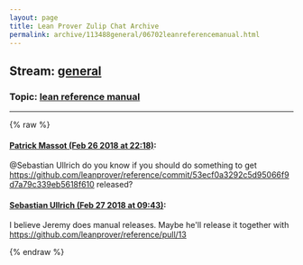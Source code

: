 ```yaml
---
layout: page
title: Lean Prover Zulip Chat Archive 
permalink: archive/113488general/06702leanreferencemanual.html
---
```


## Stream: [general](index.html)
### Topic: [lean reference manual](06702leanreferencemanual.html)

---


{% raw %}
#### [ Patrick Massot (Feb 26 2018 at 22:18)](https://leanprover.zulipchat.com/#narrow/stream/113488-general/topic/lean%20reference%20manual/near/123013797):
<p><span class="user-mention" data-user-email="sebasti@nullri.ch" data-user-id="110024">@Sebastian Ullrich</span> do you know if you should do something to get <a href="https://github.com/leanprover/reference/commit/53ecf0a3292c5d95066f9d7a79c339eb5618f610" target="_blank" title="https://github.com/leanprover/reference/commit/53ecf0a3292c5d95066f9d7a79c339eb5618f610">https://github.com/leanprover/reference/commit/53ecf0a3292c5d95066f9d7a79c339eb5618f610</a> released?</p>

#### [ Sebastian Ullrich (Feb 27 2018 at 09:43)](https://leanprover.zulipchat.com/#narrow/stream/113488-general/topic/lean%20reference%20manual/near/123033993):
<p>I believe Jeremy does manual releases. Maybe he'll release it together with <a href="https://github.com/leanprover/reference/pull/13" target="_blank" title="https://github.com/leanprover/reference/pull/13">https://github.com/leanprover/reference/pull/13</a></p>


{% endraw %}
